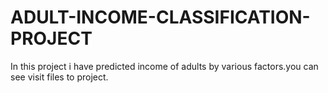 # ADULT-INCOME-CLASSIFICATION-PROJECT

In this project i have predicted income of adults by various factors.you can see visit files to project.

